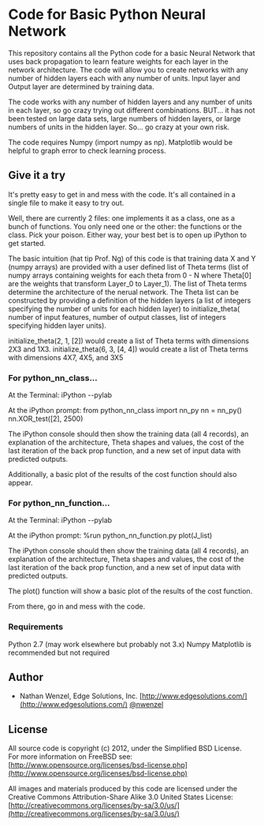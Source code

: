 # Code for Basic Python Neural Network #

This repository contains all the Python code for a basic Neural Network that uses back propagation to learn feature weights for each layer in the network architecture. The code will allow you to create networks with any number of hidden layers each with any number of units. Input layer and Output layer are determined by training data.

The code works with any number of hidden layers and any number of units in each layer, so go crazy trying out different combinations. BUT... it has not been tested on large data sets, large numbers of hidden layers, or large numbers of units in the hidden layer. So... go crazy at your own risk.

The code requires Numpy (import numpy as np). Matplotlib would be helpful to graph error to check learning process.


## Give it a try ##
It's pretty easy to get in and mess with the code. It's all contained in a single file to make it easy to try out.

Well, there are currently 2 files: one implements it as a class, one as a bunch of functions. You only need one or the other: the functions or the class. Pick your poison. Either way, your best bet is to open up iPython to get started.

The basic intuition (hat tip Prof. Ng) of this code is that training data X and Y (numpy arrays) are provided with a user defined list of Theta terms (list of numpy arrays containing weights for each theta from 0 - N where Theta[0] are the weights that transform Layer_0 to Layer_1). The list of Theta terms determine the architecture of the nerual network. The Theta list can be constructed by providing a definition of the hidden layers (a list of integers specifying the number of units for each hidden layer) to initialize_theta( number of input features, number of output classes, list of integers specifying hidden layer units).

initialize_theta(2, 1, [2]) would create a list of Theta terms with dimensions 2X3 and 1X3.
initialize_theta(6, 3, [4, 4]) would create a list of Theta terms with dimensions 4X7, 4X5, and 3X5


### For python_nn_class... ###

At the Terminal:
iPython --pylab

At the iPython prompt:
from python_nn_class import nn_py
nn = nn_py()
nn.XOR_test([2], 2500)

The iPython console should then show the training data (all 4 records), an explanation of the architecture, Theta shapes and values, the cost of the last iteration of the back prop function, and a new set of input data with predicted outputs.

Additionally, a basic plot of the results of the cost function should also appear.


### For python_nn_function... ###

At the Terminal:
iPython --pylab

At the iPython prompt:
%run python_nn_function.py
plot(J_list)


The iPython console should then show the training data (all 4 records), an explanation of the architecture, Theta shapes and values, the cost of the last iteration of the back prop function, and a new set of input data with predicted outputs.

The plot() function will show a basic plot of the results of the cost function.


From there, go in and mess with the code.

### Requirements ###
Python 2.7 (may work elsewhere but probably not 3.x)
Numpy
Matplotlib is recommended but not required

## Author ##

 - Nathan Wenzel, Edge Solutions, Inc. [http://www.edgesolutions.com/](http://www.edgesolutions.com/)
[@nwenzel](http://twitter.com/nwenzel)

## License ##

All source code is copyright (c) 2012, under the Simplified BSD License.  
For more information on FreeBSD see: [http://www.opensource.org/licenses/bsd-license.php](http://www.opensource.org/licenses/bsd-license.php)

All images and materials produced by this code are licensed under the Creative Commons 
Attribution-Share Alike 3.0 United States License: [http://creativecommons.org/licenses/by-sa/3.0/us/](http://creativecommons.org/licenses/by-sa/3.0/us/)
